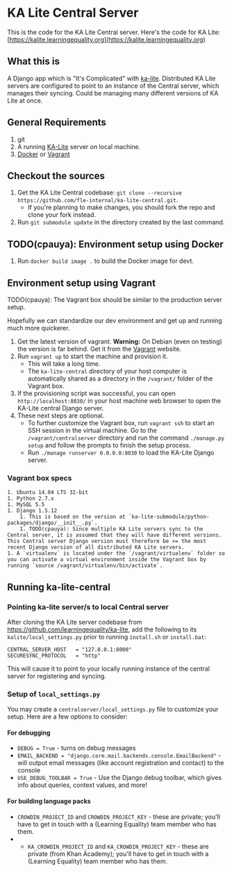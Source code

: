 # KA Lite Central Server

This is the code for the KA Lite Central server.  Here's the code for KA Lite: [https://kalite.learningequality.org](https://kalite.learningequality.org)


## What this is
  
A Django app which is "It's Complicated" with [ka-lite](https://github.com/learningequality/ka-lite.git).  Distributed KA Lite servers are configured to point to an instance of the Central server, which manages their syncing.  Could be managing many different versions of KA Lite at once.


## General Requirements

1. git
1. A running [KA-Lite](https://github.com/learningequality/ka-lite) server on local machine.
1. [Docker](https://www.docker.com/get-started) or [Vagrant](https://www.vagrantup.com)


## Checkout the sources

1. Get the KA Lite Central codebase: `git clone --recursive https://github.com/fle-internal/ka-lite-central.git`.
    * If you're planning to make changes, you should fork the repo and clone your fork instead.
2. Run `git submodule update` in the directory created by the last command.


## TODO(cpauya): Environment setup using Docker

1. Run `docker build image .` to build the Docker image for devt.


## Environment setup using Vagrant

TODO(cpauya): The Vagrant box should be similar to the production server setup.

Hopefully we can standardize our dev environment and get up and running much more quickerer.

1. Get the latest version of vagrant. **Warning:** On Debian (even on testing) the version is far behind. Get it from the [Vagrant](https://www.vagrantup.com) website.
2. Run `vagrant up` to start the machine and provision it.
    * This will take a long time.
    * The `ka-lite-central` directory of your host computer is automatically shared as a directory in the `/vagrant/` folder of the Vagrant box.
3. If the provisioning script was successful, you can open `http://localhost:8030/` in your host machine web browser to open the KA-Lite central Django server.
4. These next steps are optional.  
    * To further customize the Vagrant box, run `vagrant ssh` to start an SSH session in the virtual machine. Go to the `/vagrant/centralserver` directory and run the command `./manage.py setup` and follow the prompts to finish the setup process.
    * Run `./manage runserver 0.0.0.0:8030` to load the KA-Lite Django server.


### Vagrant box specs
    1. Ubuntu 14.04 LTS 32-bit
    1. Python 2.7.x
    1. MySQL 5.5
    1. Django 1.5.12
        1. This is based on the version at `ka-lite-submodule/python-packages/django/__init__.py`.
        1. TODO(cpauya): Since multiple KA Lite servers sync to the Central server, it is assumed that they will have different versions.  This Central server Django version must therefore be >= the most recent Django version of all distributed KA Lite servers.
    1. A `virtualenv` is located under the `/vagrant/virtualenv` folder so you can activate a virtual environment inside the Vagrant box by running `source /vagrant/virtualenv/bin/activate`.


<!-- 
### Environment setup using Virtualenv:

If you have no idea how to use Virtualenv, here's a primer as one reference [How to use Python Virtualenv](https://www.pythonforbeginners.com/basics/how-to-use-python-virtualenv).  The rest of the document assumes you already know how to use Virtualenv.

1. [install node](http://nodejs.org/download/) if you don't have it already.
2. install the requirements from ka-lite-submodule's `requirements.txt`
3. install requirements from `requirements.txt`
4. Get the codebase: `git clone --recursive https://github.com/fle-internal/ka-lite-central.git` (if you're planning to make changes, you should fork the repo and clone your fork instead)
5. Install the dependencies listed in `packages.json` with `sudo npm install`
    1. Also install them in the ka-lite-submodule: `cd ka-lite-submodule` and `npm install`
6. Install grunt: `sudo npm install -g grunt-cli`
7. Go into the centralserver directory: `cd centralserver`
8. Set up the server: `python manage.py setup --no-assessment-items`
6. Return to the root directory: 'cd ..'
7. Run grunt in the root directory: `grunt`
8. Run `node build.js` in the ka-lite-submodule to build js assets.
9. Return to the code directory: `cd centralserver`
10. Set up a custom `centralserver/local_settings.py` file (see below)
11. Run the server: `python manage.py runserver 0.0.0.0:8000`
 -->


## Running ka-lite-central

### Pointing ka-lite server/s to local Central server

After cloning the KA Lite server codebase from https://github.com/learningequality/ka-lite, add the following to its `kalite/local_settings.py` prior to running `install.sh` or `install.bat`:
```
CENTRAL_SERVER_HOST   = "127.0.0.1:8000"
SECURESYNC_PROTOCOL   = "http"
```

This will cause it to point to your locally running instance of the central server for registering and syncing.

### Setup of `local_settings.py`

You may create a `centralserver/local_settings.py` file to customize your setup.  Here are a few options to consider:

#### For debugging

* `DEBUG = True` - turns on debug messages
* `EMAIL_BACKEND = "django.core.mail.backends.console.EmailBackend"` - will output email messages (like account registration and contact) to the console
* `USE_DEBUG_TOOLBAR = True` - Use the Django debug toolbar, which gives info about queries, context values, and more!

#### For building language packs
* `CROWDIN_PROJECT_ID` and `CROWDIN_PROJECT_KEY` - these are private; you'll have to get in touch with a (Learning Equality) team member who has them.
* * `KA_CROWDIN_PROJECT_ID` and `KA_CROWDIN_PROJECT_KEY` - these are private (from Khan Academy); you'll have to get in touch with a (Learning Equality) team member who has them.
